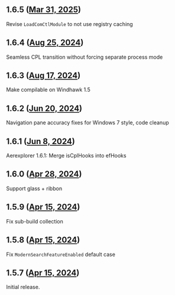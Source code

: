 ## 1.6.5 ([Mar 31, 2025](https://github.com/ramensoftware/windhawk-mods/blob/ca9dd8c687a23f9d2ff185604e937009269aea4e/mods/aerexplorer.wh.cpp))

Revise `LoadComCtlModule` to not use registry caching

## 1.6.4 ([Aug 25, 2024](https://github.com/ramensoftware/windhawk-mods/blob/a5291e5c748ccaf5b11b04412683a5d23601b9fc/mods/aerexplorer.wh.cpp))

Seamless CPL transition without forcing separate process mode

## 1.6.3 ([Aug 17, 2024](https://github.com/ramensoftware/windhawk-mods/blob/f463da266f92aea2182a8be649b9b83c6fddbf3a/mods/aerexplorer.wh.cpp))

Make compilable on Windhawk 1.5

## 1.6.2 ([Jun 20, 2024](https://github.com/ramensoftware/windhawk-mods/blob/6c9a8296166542e539dc0166b6310b516b19e39c/mods/aerexplorer.wh.cpp))

Navigation pane accuracy fixes for Windows 7 style, code cleanup

## 1.6.1 ([Jun 8, 2024](https://github.com/ramensoftware/windhawk-mods/blob/3ffd256e00086a152824bfc867257abd31545083/mods/aerexplorer.wh.cpp))

Aerexplorer 1.6.1: Merge isCplHooks into efHooks

## 1.6.0 ([Apr 28, 2024](https://github.com/ramensoftware/windhawk-mods/blob/a7455bd32896c65001b46233741c1d08f9f1f008/mods/aerexplorer.wh.cpp))

Support glass + ribbon

## 1.5.9 ([Apr 15, 2024](https://github.com/ramensoftware/windhawk-mods/blob/3d664dac19baf626c8d0c4f2c87d6622135680de/mods/aerexplorer.wh.cpp))

Fix sub-build collection

## 1.5.8 ([Apr 15, 2024](https://github.com/ramensoftware/windhawk-mods/blob/da930af2ef8190e1b68734fb88e1334b0df12b50/mods/aerexplorer.wh.cpp))

Fix `ModernSearchFeatureEnabled` default case

## 1.5.7 ([Apr 15, 2024](https://github.com/ramensoftware/windhawk-mods/blob/45cdb1c86c8fb0d2356fe4e97974917c22959680/mods/aerexplorer.wh.cpp))

Initial release.

